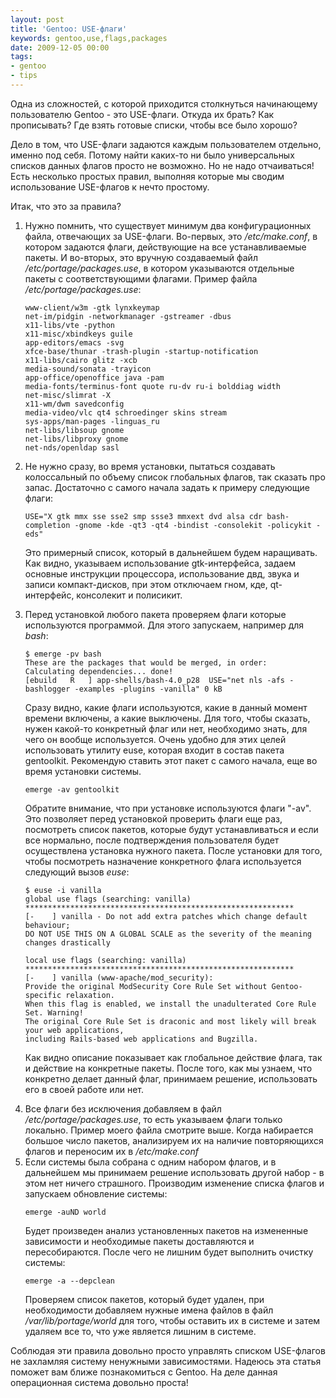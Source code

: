 ```yaml
---
layout: post
title: 'Gentoo: USE-флаги'
keywords: gentoo,use,flags,packages
date: 2009-12-05 00:00
tags:
- gentoo
- tips
---
```

Одна из сложностей, с которой приходится столкнуться начинающему пользователю Gentoo - это USE-флаги. Откуда их брать? Как прописывать? Где взять готовые списки, чтобы все было хорошо?

Дело в том, что USE-флаги задаются каждым пользователем отдельно, именно под себя. Потому найти каких-то ни было универсальных списков данных флагов просто не возможно. Но не надо отчаиваться! Есть несколько простых правил, выполняя которые мы сводим использование USE-флагов к нечто простому.

Итак, что это за правила?
<ol>
	<li>Нужно помнить, что существует минимум два конфигурационных файла, отвечающих за USE-флаги. Во-первых, это <em>/etc/make.conf</em>, в котором задаются флаги, действующие на все устанавливаемые пакеты. И во-вторых, это вручную создаваемый файл <em>/etc/portage/packages.use</em>, в котором указываются отдельные пакеты с соответствующими флагами.
Пример файла <em>/etc/portage/packages.use</em>:
<pre><code>www-client/w3m -gtk lynxkeymap
net-im/pidgin -networkmanager -gstreamer -dbus
x11-libs/vte -python
x11-misc/xbindkeys guile
app-editors/emacs -svg
xfce-base/thunar -trash-plugin -startup-notification
x11-libs/cairo glitz -xcb
media-sound/sonata -trayicon
app-office/openoffice java -pam
media-fonts/terminus-font quote ru-dv ru-i bolddiag width
net-misc/slimrat -X
x11-wm/dwm savedconfig
media-video/vlc qt4 schroedinger skins stream
sys-apps/man-pages -linguas_ru
net-libs/libsoup gnome
net-libs/libproxy gnome
net-nds/openldap sasl</code></pre>
</li>
	<li>Не нужно сразу, во время установки, пытаться создавать колоссальный по объему список глобальных флагов, так сказать про запас. Достаточно с самого начала задать к примеру следующие флаги:
<pre><code>USE="X gtk mmx sse sse2 smp ssse3 mmxext dvd alsa cdr bash-completion -gnome -kde -qt3 -qt4 -bindist -consolekit -policykit -eds"</code></pre>

Это примерный список, который в дальнейшем будем наращивать. Как видно, указываем использование gtk-интерфейса, задаем основные инструкции процессора, использование двд, звука и записи компакт-дисков, при этом отключаем гном, кде, qt-интерфейс, консолекит и полисикит.</li>
	<li>Перед установкой любого пакета проверяем флаги которые используются программой. Для этого запускаем, например для <em>bash</em>:
<pre><code>$ emerge -pv bash
These are the packages that would be merged, in order:
Calculating dependencies... done!
[ebuild   R   ] app-shells/bash-4.0_p28  USE="net nls -afs -bashlogger -examples -plugins -vanilla" 0 kB</code></pre>

Сразу видно, какие флаги используются, какие в данный момент времени включены, а какие выключены. Для того, чтобы сказать, нужен какой-то конкретный флаг или нет, необходимо знать, для чего он вообще используется. Очень удобно для этих целей использовать утилиту euse, которая входит в состав пакета gentoolkit. Рекомендую ставить этот пакет с самого начала, еще во время установки системы.
<pre><code>emerge -av gentoolkit</code></pre>

Обратите внимание, что при установке используются флаги "-av". Это позволяет перед установкой проверить флаги еще раз, посмотреть список пакетов, которые будут устанавливаться и если все нормально, после подтверждения пользователя будет осуществлена установка нужного пакета.
После установки для того, чтобы посмотреть назначение конкретного флага используется следующий вызов <em>euse</em>:
<pre><code>$ euse -i vanilla
global use flags (searching: vanilla)
************************************************************
[-    ] vanilla - Do not add extra patches which change default behaviour; 
DO NOT USE THIS ON A GLOBAL SCALE as the severity of the meaning changes drastically

local use flags (searching: vanilla)
************************************************************
[-    ] vanilla (www-apache/mod_security):
Provide the original ModSecurity Core Rule Set without Gentoo-specific relaxation. 
When this flag is enabled, we install the unadulterated Core Rule Set. Warning! 
The original Core Rule Set is draconic and most likely will break your web applications, 
including Rails-based web applications and Bugzilla.</code></pre>

Как видно описание показывает как глобальное действие флага, так и действие на конкретные пакеты. После того, как мы узнаем, что конкретно делает данный флаг, принимаем решение, использовать его в своей работе или нет.</li>
	<li>Все флаги без исключения добавляем в файл <em>/etc/portage/packages.use</em>, то есть указываем флаги только локально. Пример моего файла смотрите выше. Когда набирается большое число пакетов, анализируем их на наличие повторяющихся флагов и переносим их в <em>/etc/make.conf</em></li>
	<li>Если системы была собрана с одним набором флагов, и в дальнейшем мы принимаем решение использовать другой набор - в этом нет ничего страшного. Производим изменение списка флагов и запускаем обновление системы:
<pre><code>emerge -auND world</code></pre>

Будет произведен анализ установленных пакетов на измененные зависимости и необходимые пакеты доставляются и пересобираются.
После чего не лишним будет выполнить очистку системы:
<pre><code>emerge -a --depclean</code></pre>

Проверяем список пакетов, который будет удален, при необходимости добавляем нужные имена файлов в файл <em>/var/lib/portage/world</em> для того, чтобы оставить их в системе и затем удаляем все то, что уже является лишним в системе.</li>
</ol>
Соблюдая эти правила довольно просто управлять списком USE-флагов не захламляя систему ненужными зависимостями. Надеюсь эта статья поможет вам ближе познакомиться с Gentoo. На деле данная операционная система довольно проста!
